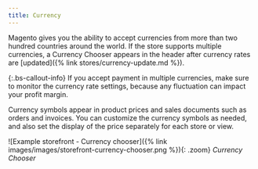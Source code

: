 ```yaml
---
title: Currency
---
```


Magento gives you the ability to accept currencies from more than two hundred countries around the world. If the store supports multiple currencies, a Currency Chooser appears in the header after currency rates are [updated]({% link stores/currency-update.md %}).

{:.bs-callout-info}
If you accept payment in multiple currencies, make sure to monitor the currency rate settings, because any fluctuation can impact your profit margin.

Currency symbols appear in product prices and sales documents such as orders and invoices. You can customize the currency symbols as needed, and also set the display of the price separately for each store or view.

![Example storefront - Currency chooser]({% link images/images/storefront-currency-chooser.png %}){: .zoom}
_Currency Chooser_
